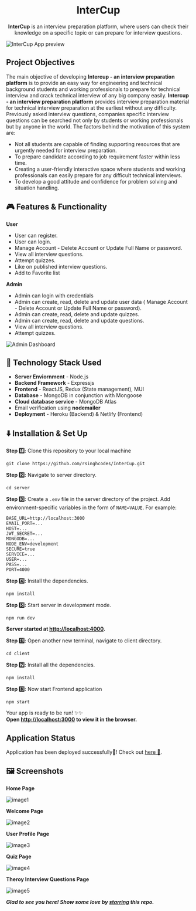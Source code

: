 <h1 align="center">InterCup</h1>

<p align="center"><b>InterCup</b> is an interview preparation platform, where users can check their knowledge on a specific topic or can prepare for interview questions.</p>

![InterCup App preview](https://user-images.githubusercontent.com/67682451/180660845-0faae76d-766d-4e16-9661-8ea8e29e49d2.svg)

## Project Objectives

The main objective of developing **Intercup - an interview preparation platform** is to provide an easy way for engineering and technical background students and working professionals to prepare for technical interview and crack technical interview of any big company easily. **Intercup - an interview preparation platform** provides interview preparation material for technical interview preparation at the earliest without any difficulty. Previously asked interview questions, companies specific interview questions can be searched not only by students or working professionals but by anyone in the
world. The factors behind the motivation of this system are:

- Not all students are capable of finding supporting resources that are urgently needed
  for interview preparation.
- To prepare candidate according to job requirement faster within less time.
- Creating a user-friendly interactive space where students and working professionals can easily prepare for any difficult technical interviews.
- To develop a good attitude and confidence for problem solving and situation handling.


## :video_game: Features & Functionality

**User**

- User can register.
- User can login.
- Manage Account - Delete Account or Update Full Name or password.
- View all interview questions.
- Attempt quizzes.
- Like on published interview questions.
- Add to Favorite list

**Admin**

- Admin can login with credentials
- Admin can create, read, delete and update user data ( Manage Account - Delete Account or Update Full Name or password).
- Admin can create, read, delete and update quizzes.
- Admin can create, read, delete and update questions.
- View all interview questions.
- Attempt quizzes.

![Admin Dashboard](https://user-images.githubusercontent.com/67682451/180660739-749581f7-1963-48bb-ab83-9dffd169baf5.svg)

## 🚧 Technology Stack Used

- **Server Enviornment** - Node.js
- **Backend Framework** - Expressjs
- **Frontend** - ReactJS, Redux (State management), MUI
- **Database** - MongoDB in conjunction with Mongoose
- **Cloud database service** - MongoDB Atlas
- Email verification using **nodemailer**
- **Deployment** - Heroku (Backend) & Netlify (Frontend)

## ⬇️ Installation & Set Up

**Step :one::** Clone this repository to your local machine

```
git clone https://github.com/rsinghcodes/InterCup.git
```

**Step :two::** Navigate to server directory.

```
cd server
```

**Step :three::** Create a `.env` file in the server directory of the project. Add environment-specific variables in the form of `NAME=VALUE`. For example:

```
BASE_URL=http://localhost:3000
EMAIL_PORT=...
HOST=...
JWT_SECRET=...
MONGODB=...
NODE_ENV=development
SECURE=true
SERVICE=...
USER=...
PASS=...
PORT=4000
```

**Step :four::** Install the dependencies.

```
npm install
```

**Step :five::** Start server in development mode.

```
npm run dev
```

**Server started at [http://localhost:4000](http://localhost:4000).**

**Step :six::** Open another new terminal, navigate to client directory.

```
cd client
```

**Step :seven::** Install all the dependencies.

```
npm install
```

**Step :eight::** Now start Frontend application

```
npm start
```

Your app is ready to be run! ✨✨\
**Open [http://localhost:3000](http://localhost:3000) to view it in the browser.**

## Application Status

Application has been deployed successfully🎉! Check out [here 🔗](https://intercup.netlify.app/).

## 🖼️ Screenshots

**Home Page**

![image1](https://user-images.githubusercontent.com/67682451/165234052-470f4143-13f2-44f8-98d1-d58150c0456f.png)

**Welcome Page**

![image2](https://user-images.githubusercontent.com/67682451/165234340-e6e54a0a-f1fd-4fe1-aeed-74671ac1cdc2.png)

**User Profile Page**

![image3](https://user-images.githubusercontent.com/67682451/165234488-9986b56c-3ad6-4302-8980-01ab02371651.png)

**Quiz Page**

![image4](https://user-images.githubusercontent.com/67682451/174451518-c4797c14-837b-4ed3-b301-72054384b5bd.png)

**Theroy Interview Questions Page**

![image5](https://user-images.githubusercontent.com/67682451/174603182-87377b30-9de0-4675-a5a1-f56bf7384baf.png)

***Glad to see you here! Show some love by [starring](https://github.com/rsinghcodes/InterCup/) this repo.***
